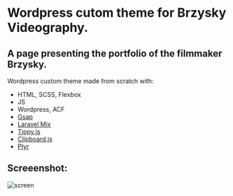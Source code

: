 ﻿# Wordpress cutom theme for Brzysky Videography.
 ## A page presenting the portfolio of the filmmaker Brzysky.
 Wordpress custom theme made from scratch with:
 - HTML, SCSS, Flexbox
 - JS
 - Wordpress, ACF
 - [Gsap](https://greensock.com/gsap/)
 - [Laravel Mix](https://laravel-mix.com/)
 - [Tippy.js](https://tippyjs.bootcss.com/)
 - [Clipboard.js](https://clipboardjs.com/)
 - [Plyr](https://plyr.io/)

## Screeenshot:
![screen](https://kodukodu.com/wp-content/uploads/2022/03/brzysky-videography-desktop-main.png)
